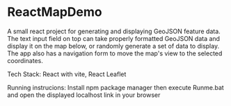 # ReactMapDemo

A small react project for generating and displaying GeoJSON feature data. The text input field on top can take properly formatted GeoJSON data and display it on the map below, or randomly generate a set of data to display. The app also has a navigation form to move the map's view to the selected coordinates.

Tech Stack: React with vite, React Leaflet

Running instrucions: Install npm package manager then execute Runme.bat and open the displayed localhost link in your browser
